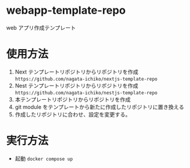 # webapp-template-repo

web アプリ作成テンプレート

# 使用方法

1. Next テンプレートリポジトリからリポジトリを作成
   `https://github.com/nagata-ichiko/nextjs-template-repo`
1. Nest テンプレートリポジトリからリポジトリを作成
   `https://github.com/nagata-ichiko/nestjs-template-repo`
1. 本テンプレートリポジトリからリポジトリを作成
1. git module をテンプレートから新たに作成したリポジトリに置き換える
1. 作成したリポジトリに合わせ、設定を変更する。

# 実行方法

- 起動
  `docker compose up`

